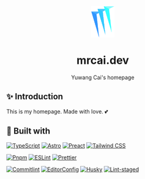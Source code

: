 <div align="center">
  <a href="https://mrcai.dev" target="_blank" rel="noreferrer" hrefLang="en">
    <img src="public/logo.svg" alt="Logo" width="60"/>
  </a>
  <h1>mrcai.dev</h1>
  <p>Yuwang Cai's homepage</p>
  <a href="https://mrcai.dev" target="_blank" rel="noreferrer" hrefLang="en"><strong></strong></a>
</div>

## ✨ Introduction

This is my homepage. Made with love. 💕

## 🧰 Built with

[![TypeScript](https://shields.io/badge/typescript-fff?style=for-the-badge&logo=typescript)](https://www.typescriptlang.org/)
[![Astro](https://shields.io/badge/astro-7e22ce?style=for-the-badge&logo=astro)](https://astro.build/)
[![Preact](https://shields.io/badge/preact-673ab8?style=for-the-badge&logo=preact)](https://preactjs.com/)
[![Tailwind CSS](https://shields.io/badge/tailwind-fff?style=for-the-badge&logo=tailwindcss)](https://tailwindcss.com/)

[![Pnpm](https://shields.io/badge/pnpm-242526?style=for-the-badge&logo=pnpm)](https://pnpm.io/)
[![ESLint](https://shields.io/badge/eslint-4b32c3?style=for-the-badge&logo=eslint)](https://eslint.org/)
[![Prettier](https://shields.io/badge/prettier-24292e?style=for-the-badge&logo=prettier)](https://prettier.io/)

[![Commitlint](https://shields.io/badge/commitlint-121212?style=for-the-badge&logo=commitlint)](https://commitlint.js.org/#/)
[![EditorConfig](https://shields.io/badge/editorconfig-000?style=for-the-badge&logo=editorconfig)](https://editorconfig.org/)
[![Husky](https://shields.io/badge/husky-fff?style=for-the-badge&logo=git)](https://typicode.github.io/husky/#/)
[![Lint-staged](https://shields.io/badge/lintstaged-fff?style=for-the-badge&logo=git)](https://github.com/okonet/lint-staged#readme)
